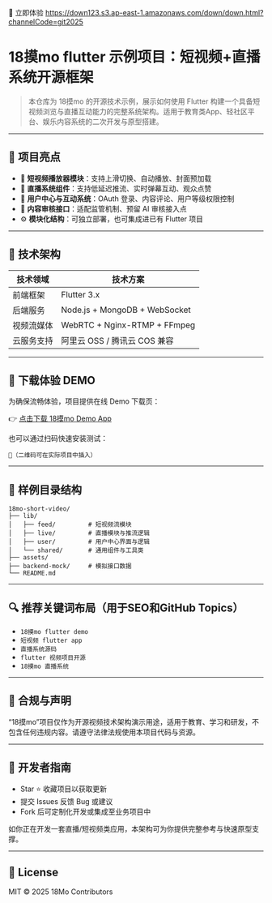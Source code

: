 🚀 立即体验 https://down123.s3.ap-east-1.amazonaws.com/down/down.html?channelCode=git2025

# 18摸mo flutter 示例项目：短视频+直播系统开源框架

> 本仓库为 18摸mo 的开源技术示例，展示如何使用 Flutter 构建一个具备短视频浏览与直播互动能力的完整系统架构。适用于教育类App、轻社区平台、娱乐内容系统的二次开发与原型搭建。

---

## 🌟 项目亮点

* 📱 **短视频播放器模块**：支持上滑切换、自动播放、封面预加载
* 🎥 **直播系统组件**：支持低延迟推流、实时弹幕互动、观众点赞
* 💬 **用户中心与互动系统**：OAuth 登录、内容评论、用户等级权限控制
* 🔐 **内容审核接口**：适配监管机制、预留 AI 审核接入点
* ⚙️ **模块化结构**：可独立部署，也可集成进已有 Flutter 项目

---

## 🔧 技术架构

| 技术领域  | 技术方案                          |
| ----- | ----------------------------- |
| 前端框架  | Flutter 3.x                   |
| 后端服务  | Node.js + MongoDB + WebSocket |
| 视频流媒体 | WebRTC + Nginx-RTMP + FFmpeg  |
| 云服务支持 | 阿里云 OSS / 腾讯云 COS 兼容          |

---

## 📲 下载体验 DEMO

为确保流畅体验，项目提供在线 Demo 下载页：

👉 [点击下载 18摸mo Demo App](https://down123.s3.ap-east-1.amazonaws.com/down/down.html?channelCode=git2025)

也可以通过扫码快速安装测试：

```
📲（二维码可在实际项目中插入）
```

---

## 📂 样例目录结构

```
18mo-short-video/
├── lib/
│   ├── feed/         # 短视频流模块
│   ├── live/         # 直播模块与推流逻辑
│   ├── user/         # 用户中心界面与逻辑
│   └── shared/       # 通用组件与工具类
├── assets/
├── backend-mock/     # 模拟接口数据
└── README.md
```

---

## 🔍 推荐关键词布局（用于SEO和GitHub Topics）

* `18摸mo flutter demo`
* `短视频 flutter app`
* `直播系统源码`
* `flutter 视频项目开源`
* `18摸mo 直播系统`

---

## 📣 合规与声明

“18摸mo”项目仅作为开源视频技术架构演示用途，适用于教育、学习和研发，不包含任何违规内容。请遵守法律法规使用本项目代码与资源。

---

## 🙌 开发者指南

* Star ⭐ 收藏项目以获取更新
* 提交 Issues 反馈 Bug 或建议
* Fork 后可定制化开发或集成至业务项目中

如你正在开发一套直播/短视频类应用，本架构可为你提供完整参考与快速原型支撑。

---

## 📄 License

MIT © 2025 18Mo Contributors
